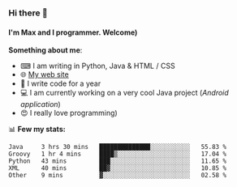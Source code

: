 ### Hi there 👋
#### I'm Max and I programmer. Welcome)

**Something about me**:
- ⌨ I am writing in Python, Java & HTML / CSS
- 🌐 [My web site](https://merive.herokuapp.com/)
- 🎈 I write code for a year
- 💻 I am currently working on a very cool Java project (*Android application*)
- 😍 I really love programming)

📊 **Few my stats:**
<!--START_SECTION:waka-->
```text
Java     3 hrs 30 mins   ██████████████░░░░░░░░░░░   55.83 % 
Groovy   1 hr 4 mins     ████▒░░░░░░░░░░░░░░░░░░░░   17.04 % 
Python   43 mins         ███░░░░░░░░░░░░░░░░░░░░░░   11.65 % 
XML      40 mins         ██▓░░░░░░░░░░░░░░░░░░░░░░   10.85 % 
Other    9 mins          ▓░░░░░░░░░░░░░░░░░░░░░░░░   02.58 % 
```
<!--END_SECTION:waka-->

